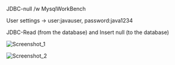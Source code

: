 JDBC-null /w MysqlWorkBench 

User settings -> user:javauser, password:java1234

JDBC-Read (from the database) and Insert null (to the database)

![Screenshot_1](https://user-images.githubusercontent.com/70575515/194336169-aad3b84c-ff02-479c-8df0-aae8ecc332c6.png)

![Screenshot_2](https://user-images.githubusercontent.com/70575515/194336195-2b5bbaab-c9cb-4791-86ca-2e291c26a7a6.png)



